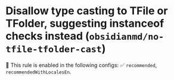 # Disallow type casting to TFile or TFolder, suggesting instanceof checks instead (`obsidianmd/no-tfile-tfolder-cast`)

💼 This rule is enabled in the following configs: ✅ `recommended`, `recommendedWithLocalesEn`.

<!-- end auto-generated rule header -->
